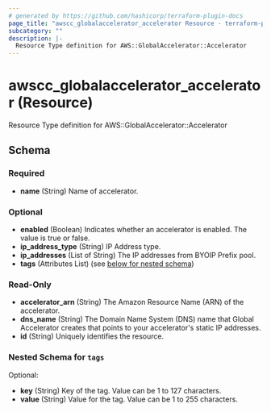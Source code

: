 ```yaml
---
# generated by https://github.com/hashicorp/terraform-plugin-docs
page_title: "awscc_globalaccelerator_accelerator Resource - terraform-provider-awscc"
subcategory: ""
description: |-
  Resource Type definition for AWS::GlobalAccelerator::Accelerator
---
```


# awscc_globalaccelerator_accelerator (Resource)

Resource Type definition for AWS::GlobalAccelerator::Accelerator



<!-- schema generated by tfplugindocs -->
## Schema

### Required

- **name** (String) Name of accelerator.

### Optional

- **enabled** (Boolean) Indicates whether an accelerator is enabled. The value is true or false.
- **ip_address_type** (String) IP Address type.
- **ip_addresses** (List of String) The IP addresses from BYOIP Prefix pool.
- **tags** (Attributes List) (see [below for nested schema](#nestedatt--tags))

### Read-Only

- **accelerator_arn** (String) The Amazon Resource Name (ARN) of the accelerator.
- **dns_name** (String) The Domain Name System (DNS) name that Global Accelerator creates that points to your accelerator's static IP addresses.
- **id** (String) Uniquely identifies the resource.

<a id="nestedatt--tags"></a>
### Nested Schema for `tags`

Optional:

- **key** (String) Key of the tag. Value can be 1 to 127 characters.
- **value** (String) Value for the tag. Value can be 1 to 255 characters.


